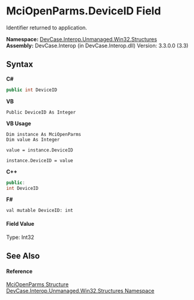 # MciOpenParms.DeviceID Field
 

Identifier returned to application.

**Namespace:**&nbsp;<a href="N_DevCase_Interop_Unmanaged_Win32_Structures">DevCase.Interop.Unmanaged.Win32.Structures</a><br />**Assembly:**&nbsp;DevCase.Interop (in DevCase.Interop.dll) Version: 3.3.0.0 (3.3)

## Syntax

**C#**<br />
``` C#
public int DeviceID
```

**VB**<br />
``` VB
Public DeviceID As Integer
```

**VB Usage**<br />
``` VB Usage
Dim instance As MciOpenParms
Dim value As Integer

value = instance.DeviceID

instance.DeviceID = value
```

**C++**<br />
``` C++
public:
int DeviceID
```

**F#**<br />
``` F#
val mutable DeviceID: int
```


#### Field Value
Type: Int32

## See Also


#### Reference
<a href="T_DevCase_Interop_Unmanaged_Win32_Structures_MciOpenParms">MciOpenParms Structure</a><br /><a href="N_DevCase_Interop_Unmanaged_Win32_Structures">DevCase.Interop.Unmanaged.Win32.Structures Namespace</a><br />